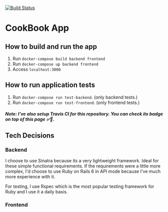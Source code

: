 [![Build Status](https://travis-ci.com/BernardoMG/cookbook.svg?token=zJz33RY7FtoBwrYp4yBw&branch=master)](https://travis-ci.com/BernardoMG/cookbook)

# CookBook App

## How to build and run the app

1. Run `docker-compose build backend frontend`
2. Run `docker-compose up backend frontend`
3. Access `localhost:3000`

## How to run application tests

1. Run `docker-compose run test-backend`. (only backend tests.)
2. Run `docker-compose run test-frontend`. (only frontend tests.)

##### Note: I've also setup Travis CI for this repository. You can check its badge on top of this page ✅🚀.

## Tech Decisions
### Backend
I choose to use Sinatra because its a very lightweight framework. Ideal for these simple functional requirements. 
If the requirements were a little more complex, I'd choose to use Ruby on Rails 6 in API mode because I've much more experience with it.

For testing, I use Rspec which is the most popular testing framework for Ruby and I use it a daily basis.

### Frontend
